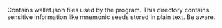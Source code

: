 Contains wallet.json files used by the program. This directory contains sensitive
information like mnemonic seeds stored in plain text. Be aware.
